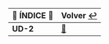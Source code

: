| :round_pushpin: **ÍNDICE** :round_pushpin: | **Volver** [:leftwards_arrow_with_hook:](..) |
|---------------------------------------------------------|------------------------------------------|
| **UD-2** | [:pushpin:](UD-2/README.md) |

### 
